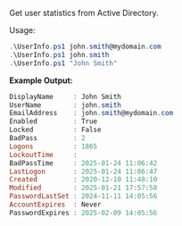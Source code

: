 Get user statistics from Active Directory.

Usage:

```PowerShell
.\UserInfo.ps1 john.smith@mydomain.com
.\UserInfo.ps1 john.smith
.\UserInfo.ps1 "John Smith"
```

**Example Output:**

```PowerShell
DisplayName     : John Smith
UserName        : john.smith
EmailAddress    : john.smith@mydomain.com
Enabled         : True
Locked          : False
BadPass         : 2
Logons          : 1865
LockoutTime     : 
BadPassTime     : 2025-01-24 11:06:42
LastLogon       : 2025-01-24 11:06:47
Created         : 2020-12-10 11:48:10
Modified        : 2025-01-21 17:57:58
PasswordLastSet : 2024-11-11 14:05:56
AccountExpires  : Never
PasswordExpires : 2025-02-09 14:05:56
```
